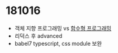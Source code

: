 # 181016

- 객체 지향 프로그래밍 vs [함수형 프로그래밍](https://book.naver.com/bookdb/book_detail.nhn?bid=13242075)
- 리덕스 후 advanced
- babel7 typescript, css module 보완
